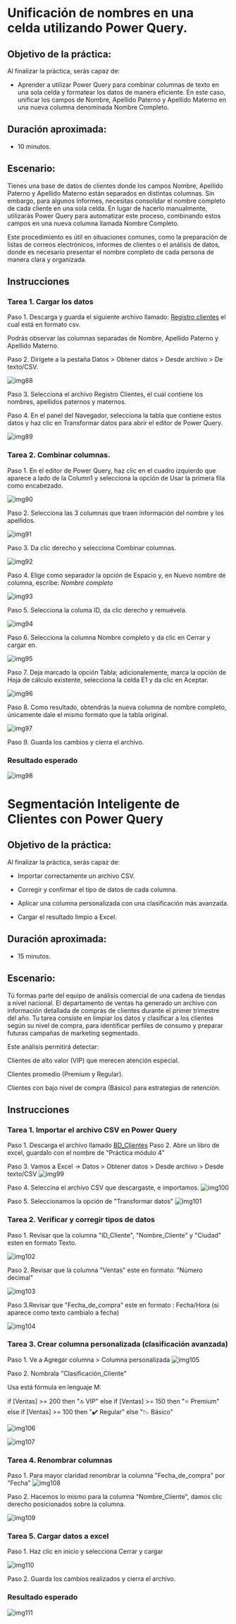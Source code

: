# Unificación de nombres en una celda utilizando Power Query.

## Objetivo de la práctica:
Al finalizar la práctica, serás capaz de:
- Aprender a utilizar Power Query para combinar columnas de texto en una sola celda y formatear los datos de manera eficiente. En este caso, unificar los campos de Nombre, Apellido Paterno y Apellido Materno en una nueva columna denominada Nombre Completo.

## Duración aproximada:
- 10 minutos.

## Escenario:
Tienes una base de datos de clientes donde los campos Nombre, Apellido Paterno y Apellido Materno están separados en distintas columnas. Sin embargo, para algunos informes, necesitas consolidar el nombre completo de cada cliente en una sola celda. En lugar de hacerlo manualmente, utilizarás Power Query para automatizar este proceso, combinando estos campos en una nueva columna llamada Nombre Completo.

Este procedimiento es útil en situaciones comunes, como la preparación de listas de correos electrónicos, informes de clientes o el análisis de datos, donde es necesario presentar el nombre completo de cada persona de manera clara y organizada.

## Instrucciones 

### Tarea 1. Cargar los datos

Paso 1. Descarga y guarda el siguiente archivo llamado:  [Registro clientes](<Registros clientes (módulo 4).csv>)
el cual está en formato csv.

Podrás observar las columnas separadas de Nombre, Apellido Paterno y Apellido Materno.

Paso 2.  Dirígete a la pestaña Datos > Obtener datos > Desde archivo > De texto/CSV.

![img88](../images/img88.png)

Paso 3. Selecciona el archivo Registro Clientes, el cual contiene los nombres, apellidos paternos y maternos.

Paso 4. En el panel del Navegador, selecciona la tabla que contiene estos datos y haz clic en Transformar datos para abrir el editor de Power Query.

![img89](../images/img89.png)

### Tarea 2. Combinar columnas.

Paso 1. En el editor de Power Query, haz clic en el cuadro izquierdo que aparece a lado de la Column1 y selecciona la opción de Usar la primera fila como encabezado.

![img90](../images/img90.png)

Paso 2. Selecciona las 3 columnas que traen información del nombre y los apellidos.

![img91](../images/img91.png)


Paso 3.  Da clic derecho y selecciona Combinar columnas.

![img92](../images/img92.png)

Paso 4. Elige como separador la opción de Espacio y, en Nuevo nombre de columna, escribe: *Nombre completo*

![img93](../images/img93.png)

Paso 5. Selecciona la columa ID, da clic derecho y remuévela.

![img94](../images/img94.png)

Paso 6. Selecciona la columna Nombre completo y da clic en Cerrar y cargar en.

![img95](../images/img95.png)

Paso 7. Deja marcado la opción Tabla; adicionalemente, marca la opción de Hoja de cálculo existente, selecciona la celda E1 y da clic en Aceptar.

![img96](../images/img96.png)

Paso 8. Como resultado, obtendrás la nueva columna de nombre completo, únicamente dale el mismo formato que la tabla original.

![img97](../images/img97.png)

Paso 9. Guarda los cambios y cierra el archivo.


### Resultado esperado

![img98](../images/img98.png)



# Segmentación Inteligente de Clientes con Power Query

## Objetivo de la práctica:
Al finalizar la práctica, serás capaz de:
- Importar correctamente un archivo CSV.

- Corregir y confirmar el tipo de datos de cada columna.

- Aplicar una columna personalizada con una clasificación más avanzada.

- Cargar el resultado limpio a Excel.

## Duración aproximada:
- 15 minutos.

## Escenario: 
Tú formas parte del equipo de análisis comercial de una cadena de tiendas a nivel nacional.
El departamento de ventas ha generado un archivo con información detallada de compras de clientes durante el primer trimestre del año. Tu tarea consiste en limpiar los datos y clasificar a los clientes según su nivel de compra, para identificar perfiles de consumo y preparar futuras campañas de marketing segmentado.

Este análisis permitirá detectar:

Clientes de alto valor (VIP) que merecen atención especial.

Clientes promedio (Premium y Regular).

Clientes con bajo nivel de compra (Básico) para estrategias de retención.

## Instrucciones 

### Tarea 1. Importar el archivo CSV en Power Query
Paso 1. Descarga el archivo llamado [BD_Clientes](BD_Clientes_Power_Query.csv)
Paso 2. Abre un libro de excel, guardalo con el nombre de "Práctica módulo 4"


Paso 3. Vamos a Excel → Datos > Obtener datos > Desde archivo > Desde texto/CSV
![img99](../images/img99.png)

Paso 4. Seleccina el archivo CSV que descargaste, e importamos.
![img100](../images/img100.png)

Paso 5. Seleccionamos la opción de "Transformar datos"
![img101](../images/img101.png)


### Tarea 2. Verificar y corregir tipos de datos

Paso 1. Revisar que la columna "ID_Cliente", "Nombre_Cliente" y "Ciudad" esten en formato Texto.

![img102](../images/img102.png)


Paso 2. Revisar que la columna "Ventas" este en formato: "Número decimal" 

![img103](../images/img103.png)


Paso 3.Revisar que "Fecha_de_compra" este en formato : Fecha/Hora (si aparece como texto cambialo a fecha)

![img104](../images/img104.png)


### Tarea 3. Crear columna personalizada (clasificación avanzada)

Paso 1. Ve a Agregar columna > Columna personalizada
![img105](../images/img105.png)

Paso 2. Nombrala "Clasificación_Cliente"

Usa está fórmula en lenguaje M: 

if [Ventas] >= 200 then "🔝 VIP"
else if [Ventas] >= 150 then "⭐ Premium"
else if [Ventas] >= 100 then "✔️ Regular"
else "📉 Básico"

![img106](../images/img106.png)

![img107](../images/img107.png)


### Tarea 4. Renombrar columnas

Paso 1. Para mayor claridad renombrar la columna "Fecha_de_compra" por "Fecha"
![img108](../images/img108.png)

Paso 2. Hacemos lo mismo para la columna "Nombre_Cliente", damos clic derecho posicionados sobre la columna.

![img109](../images/img109.png)

### Tarea 5. Cargar datos a excel

Paso 1. Haz clic en inicio y selecciona Cerrar y cargar

![img110](../images/img110.png)

Paso 2. Guarda los cambios realizados y cierra el archivo.

### Resultado esperado

![img111](../images/img111.png)


